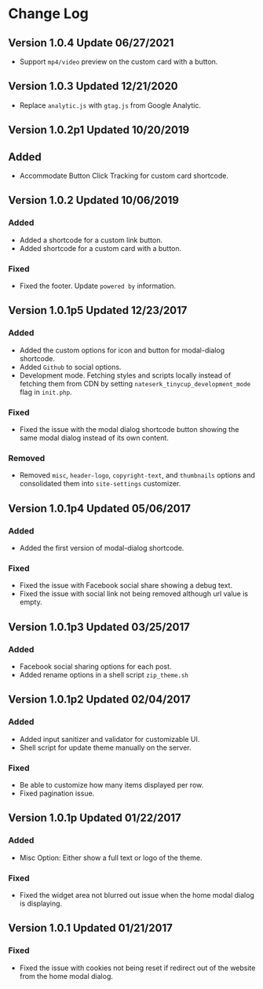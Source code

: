 Change Log
===
## Version 1.0.4 Update 06/27/2021
* Support `mp4/video` preview on the custom card with a button.

## Version 1.0.3 Updated 12/21/2020
* Replace `analytic.js` with `gtag.js` from Google Analytic.


## Version 1.0.2p1 Updated 10/20/2019
## Added
* Accommodate Button Click Tracking for custom card shortcode.

## Version 1.0.2 Updated 10/06/2019
### Added
* Added a shortcode for a custom link button.
* Added shortcode for a custom card with a button.

### Fixed
* Fixed the footer. Update `powered by` information.

## Version 1.0.1p5 Updated 12/23/2017

### Added
* Added the custom options for icon and button for modal-dialog shortcode.
* Added `Github` to social options.
* Development mode. Fetching styles and scripts locally instead of fetching them from CDN by setting `nateserk_tinycup_development_mode` flag in `init.php`.

### Fixed
* Fixed the issue with the modal dialog shortcode button showing the same modal dialog instead of its own content.

### Removed
* Removed `misc`, `header-logo`, `copyright-text`, and `thumbnails` options and consolidated them into `site-settings` customizer.


## Version 1.0.1p4 Updated 05/06/2017

### Added
* Added the first version of modal-dialog shortcode.


### Fixed
* Fixed the issue with Facebook social share showing a debug text.
* Fixed the issue with social link not being removed although url value is empty.


## Version 1.0.1p3 Updated 03/25/2017

### Added
* Facebook social sharing options for each post.
* Added rename options in a shell script `zip_theme.sh`

## Version 1.0.1p2 Updated 02/04/2017

### Added
* Added input sanitizer and validator for customizable UI.
* Shell script for update theme manually on the server.

### Fixed
* Be able to customize how many items displayed per row.
* Fixed pagination issue.


## Version 1.0.1p Updated 01/22/2017

### Added
* Misc Option: Either show a full text or logo of the theme.

### Fixed
* Fixed the widget area not blurred out issue when the home modal dialog is displaying.


## Version 1.0.1 Updated 01/21/2017

### Fixed
* Fixed the issue with cookies not being reset if redirect out of the website from the home modal dialog.
